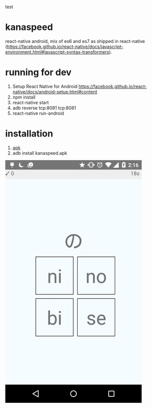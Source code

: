 test
# kanaspeed

react-native android, mix of es6 and es7 as shipped in react-native
(https://facebook.github.io/react-native/docs/javascript-environment.html#javascript-syntax-transformers).

# running for dev

1. Setup React Native for Android https://facebook.github.io/react-native/docs/android-setup.html#content
1. npm install
1. react-native start
2. adb reverse tcp:8081 tcp:8081
3. react-native run-android

# installation
1. [apk](https://github.com/cy/kanaspeed/raw/master/kanaspeed.apk)
2. adb install kanaspeed.apk

![screenshot](https://raw.githubusercontent.com/cy/kanaspeed/master/screen.png)
